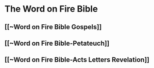 # The Word on Fire Bible 

## [[~Word on Fire Bible Gospels]]

## [[~Word on Fire Bible-Petateuch]]

## [[~Word on Fire Bible-Acts Letters Revelation]]
